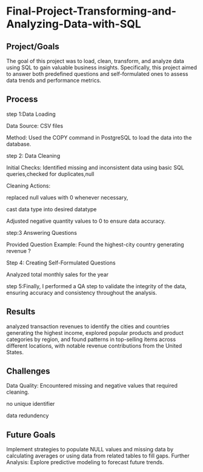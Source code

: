 # Final-Project-Transforming-and-Analyzing-Data-with-SQL

## Project/Goals
The goal of this project was to load, clean, transform, and analyze data using SQL to gain valuable business insights. Specifically, this project aimed to answer both predefined questions and self-formulated ones to assess data trends and performance metrics.

## Process

step 1:Data Loading

Data Source: CSV files

Method: Used the COPY command in PostgreSQL to load the data into the database.


step 2: Data Cleaning

Initial Checks: Identified missing and inconsistent data using basic SQL queries,checked for duplicates,null

Cleaning Actions:

replaced null values with 0 whenever necessary,

cast data type into desired datatype

Adjusted negative quantity values to 0 to ensure data accuracy.

step:3  Answering Questions

Provided Question Example: Found the highest-city country generating revenue ?

Step 4: Creating Self-Formulated Questions

Analyzed  total monthly sales for the year 

step 5:Finally, I performed a QA step to validate the integrity of the data, ensuring accuracy and consistency throughout the analysis.


## Results
analyzed transaction revenues to identify the cities and countries generating the highest income, explored popular products and product categories by region, and found patterns in top-selling items across different locations, with notable revenue contributions from the United States.



## Challenges 
Data Quality: Encountered missing and negative values that required cleaning.

no unique identifier

data redundency

## Future Goals
 Implement strategies to populate NULL values and missing data by calculating averages or using data from related tables to fill gaps. 
Further Analysis:  Explore predictive modeling to forecast future trends.

